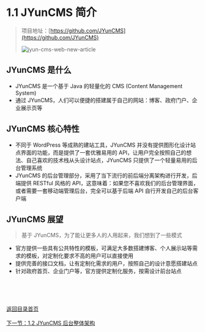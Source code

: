 # 1.1 JYunCMS 简介

> 项目地址：[https://github.com/JYunCMS](https://github.com/JYunCMS)
>
> ![jyun-cms-web-new-article](./assets/img/jyun-cms-web-new-article.gif)

## JYunCMS 是什么

- JYunCMS 是一个基于 Java 的轻量化的 CMS (Content Management System)
- 通过 JYunCMS，人们可以便捷的搭建属于自己的网站：博客、政府门户、企业展示页等

## JYunCMS 核心特性

- 不同于 WordPress 等成熟的建站工具，JYunCMS 并没有提供图形化设计站点界面的功能，而是提供了一套优雅易用的 API，让用户完全按照自己的想法、自己喜欢的技术栈从头设计站点，JYunCMS 只提供了一个轻量易用的后台管理系统
- JYunCMS 的后台管理部分，采用了当下流行的前后端分离架构进行开发，后端提供 RESTful 风格的 API，这意味着：如果您不喜欢我们的后台管理界面，或者需要一套移动端管理后台，完全可以基于后端 API 自行开发自己的后台客户端

## JYunCMS 展望

> 基于 JYunCMS，为了能让更多人的人用起来，我们想到了一些模式

- 官方提供一些具有公共特性的模板，可满足大多数搭建博客、个人展示站等需求的模板，对定制化要求不高的用户可以直接使用
- 提供完善的接口文档，让有定制化需求的用户，按照自己的设计意愿搭建站点
- 针对政府首页、企业门户等，官方提供定制化服务，按需设计前台站点

<br/><br/><br/>

<div id="bom">
    <a href="./README.md">返回目录首页</a>
</div>
<br>
<div id="bom">
    <a href="./1.2_intro_framework.md">下一节：1.2 JYunCMS 后台整体架构</a>
</div>



<link rel="stylesheet" rev="stylesheet" href="./assets/css/easy-ci.css" type="text/css"/>